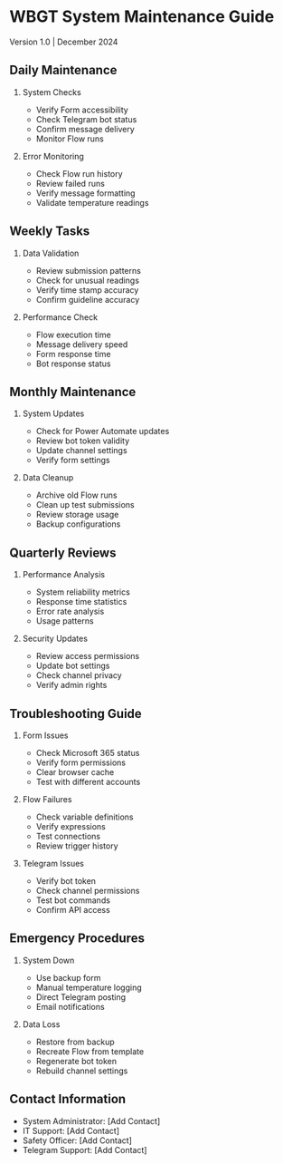 # WBGT System Maintenance Guide
Version 1.0 | December 2024

## Daily Maintenance
1. System Checks
   - Verify Form accessibility
   - Check Telegram bot status
   - Confirm message delivery
   - Monitor Flow runs

2. Error Monitoring
   - Check Flow run history
   - Review failed runs
   - Verify message formatting
   - Validate temperature readings

## Weekly Tasks
1. Data Validation
   - Review submission patterns
   - Check for unusual readings
   - Verify time stamp accuracy
   - Confirm guideline accuracy

2. Performance Check
   - Flow execution time
   - Message delivery speed
   - Form response time
   - Bot response status

## Monthly Maintenance
1. System Updates
   - Check for Power Automate updates
   - Review bot token validity
   - Update channel settings
   - Verify form settings

2. Data Cleanup
   - Archive old Flow runs
   - Clean up test submissions
   - Review storage usage
   - Backup configurations

## Quarterly Reviews
1. Performance Analysis
   - System reliability metrics
   - Response time statistics
   - Error rate analysis
   - Usage patterns

2. Security Updates
   - Review access permissions
   - Update bot settings
   - Check channel privacy
   - Verify admin rights

## Troubleshooting Guide
1. Form Issues
   - Check Microsoft 365 status
   - Verify form permissions
   - Clear browser cache
   - Test with different accounts

2. Flow Failures
   - Check variable definitions
   - Verify expressions
   - Test connections
   - Review trigger history

3. Telegram Issues
   - Verify bot token
   - Check channel permissions
   - Test bot commands
   - Confirm API access

## Emergency Procedures
1. System Down
   - Use backup form
   - Manual temperature logging
   - Direct Telegram posting
   - Email notifications

2. Data Loss
   - Restore from backup
   - Recreate Flow from template
   - Regenerate bot token
   - Rebuild channel settings

## Contact Information
- System Administrator: [Add Contact]
- IT Support: [Add Contact]
- Safety Officer: [Add Contact]
- Telegram Support: [Add Contact]
